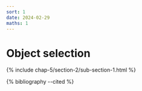 ```yaml
---
sort: 1
date: 2024-02-29
maths: 1
---
```


# Object selection

{% include chap-5/section-2/sub-section-1.html %}

{% bibliography --cited %}

